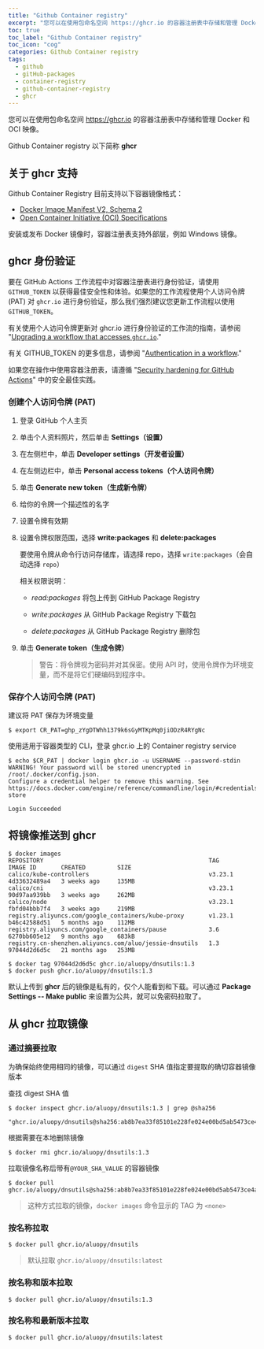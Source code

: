 ```yaml
---
title: "Github Container registry"
excerpt: "您可以在使用包命名空间 https://ghcr.io 的容器注册表中存储和管理 Docker 和 OCI 映像。"
toc: true
toc_label: "Github Container registry"
toc_icon: "cog"
categories: Github Container registry
tags:
  - github
  - gitHub-packages
  - container-registry
  - github-container-registry
  - ghcr
---
```


您可以在使用包命名空间 https://ghcr.io 的容器注册表中存储和管理 Docker 和 OCI 映像。

Github Container registry 以下简称 **ghcr**

## 关于 ghcr 支持

Github Container Registry 目前支持以下容器镜像格式：

- [Docker Image Manifest V2, Schema 2](https://docs.docker.com/registry/spec/manifest-v2-2/)
- [Open Container Initiative (OCI) Specifications](https://github.com/opencontainers/image-spec)

安装或发布 Docker 镜像时，容器注册表支持外部层，例如 Windows 镜像。

## ghcr 身份验证

要在 GitHub Actions 工作流程中对容器注册表进行身份验证，请使用 `GITHUB_TOKEN` 以获得最佳安全性和体验。如果您的工作流程使用个人访问令牌 (PAT) 对 `ghcr.io` 进行身份验证，那么我们强烈建议您更新工作流程以使用 `GITHUB_TOKEN`。

有关使用个人访问令牌更新对 ghcr.io 进行身份验证的工作流的指南，请参阅 "[Upgrading a workflow that accesses `ghcr.io`](https://docs.github.com/cn/packages/managing-github-packages-using-github-actions-workflows/publishing-and-installing-a-package-with-github-actions#upgrading-a-workflow-that-accesses-ghcrio)."

有关 GITHUB_TOKEN 的更多信息，请参阅 "[Authentication in a workflow](https://docs.github.com/cn/actions/reference/authentication-in-a-workflow#using-the-github_token-in-a-workflow)."

如果您在操作中使用容器注册表，请遵循 "[Security hardening for GitHub Actions](https://docs.github.com/cn/actions/getting-started-with-github-actions/security-hardening-for-github-actions#considering-cross-repository-access)" 中的安全最佳实践。

### 创建个人访问令牌 (PAT)

1. 登录 GitHub 个人主页
2. 单击个人资料照片，然后单击 **Settings（设置）**
3. 在左侧栏中，单击 **Developer settings（开发者设置）**
4. 在左侧边栏中，单击 **Personal access tokens（个人访问令牌）**
5. 单击 **Generate new token（生成新令牌）**
6. 给你的令牌一个描述性的名字

7. 设置令牌有效期

8. 设置令牌权限范围，选择 **write:packages** 和 **delete:packages**

   要使用令牌从命令行访问存储库，请选择 repo，选择 `write:packages`（会自动选择 `repo`）

   相关权限说明：

   - *read:packages* 将包上传到 GitHub Package Registry

   - *write:packages* 从 GitHub Package Registry 下载包
   - *delete:packages* 从 GitHub Package Registry 删除包

9. 单击 **Generate token（生成令牌）**

   > 警告：将令牌视为密码并对其保密。使用 API 时，使用令牌作为环境变量，而不是将它们硬编码到程序中。

### 保存个人访问令牌 (PAT)

建议将 PAT 保存为环境变量

```shell
$ export CR_PAT=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
```

使用适用于容器类型的 CLI，登录 ghcr.io 上的 Container registry service

```shell
$ echo $CR_PAT | docker login ghcr.io -u USERNAME --password-stdin
WARNING! Your password will be stored unencrypted in /root/.docker/config.json.
Configure a credential helper to remove this warning. See
https://docs.docker.com/engine/reference/commandline/login/#credentials-store

Login Succeeded
```

## 将镜像推送到 ghcr

```shell
$ docker images
REPOSITORY                                               TAG       IMAGE ID       CREATED         SIZE
calico/kube-controllers                                  v3.23.1   4d33632489a4   3 weeks ago     135MB
calico/cni                                               v3.23.1   90d97aa939bb   3 weeks ago     262MB
calico/node                                              v3.23.1   fbfd04bbb7f4   3 weeks ago     219MB
registry.aliyuncs.com/google_containers/kube-proxy       v1.23.1   b46c42588d51   5 months ago    112MB
registry.aliyuncs.com/google_containers/pause            3.6       6270bb605e12   9 months ago    683kB
registry.cn-shenzhen.aliyuncs.com/aluo/jessie-dnsutils   1.3       97044d2d6d5c   21 months ago   253MB

$ docker tag 97044d2d6d5c ghcr.io/aluopy/dnsutils:1.3
$ docker push ghcr.io/aluopy/dnsutils:1.3
```

默认上传到 **ghcr** 后的镜像是私有的，仅个人能看到和下载。可以通过 **Package Settings -- Make public** 来设置为公共，就可以免密码拉取了。

## 从 ghcr 拉取镜像

### 通过摘要拉取

为确保始终使用相同的镜像，可以通过 `digest` SHA 值指定要提取的确切容器镜像版本

查找 digest SHA 值

```shell
$ docker inspect ghcr.io/aluopy/dnsutils:1.3 | grep @sha256
            "ghcr.io/aluopy/dnsutils@sha256:ab8b7ea33f85101e228fe024e00bd5ab5473ce4a5c1a0a4f635e0f8efeaa27ba",
```

根据需要在本地删除镜像

```shell
$ docker rmi ghcr.io/aluopy/dnsutils:1.3
```

拉取镜像名称后带有`@YOUR_SHA_VALUE` 的容器镜像

```shell
$ docker pull ghcr.io/aluopy/dnsutils@sha256:ab8b7ea33f85101e228fe024e00bd5ab5473ce4a5c1a0a4f635e0f8efeaa27ba
```

> 这种方式拉取的镜像，`docker images` 命令显示的 TAG 为 `<none>`

### 按名称拉取

```shell
$ docker pull ghcr.io/aluopy/dnsutils
```

> 默认拉取 `ghcr.io/aluopy/dnsutils:latest`

### 按名称和版本拉取

```shell
$ docker pull ghcr.io/aluopy/dnsutils:1.3
```

### 按名称和最新版本拉取

```shell
$ docker pull ghcr.io/aluopy/dnsutils:latest
```

